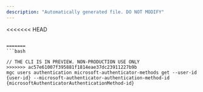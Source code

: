```yaml
---
description: "Automatically generated file. DO NOT MODIFY"
---
```


<<<<<<< HEAD
```cli

=======
```bash

// THE CLI IS IN PREVIEW. NON-PRODUCTION USE ONLY
>>>>>>> ac57e61007f395881f1814eae37dc23911227b9b
mgc users authentication microsoft-authenticator-methods get --user-id {user-id} --microsoft-authenticator-authentication-method-id {microsoftAuthenticatorAuthenticationMethod-id}

```